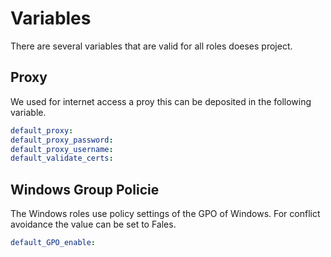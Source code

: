 # Variables

There are several variables that are valid for all roles doeses project.

## Proxy

We used for internet access a proy this can be deposited in the following variable.

```yml
default_proxy:
default_proxy_password:
default_proxy_username:
default_validate_certs:
```

## Windows Group Policie

The Windows roles use policy settings of the GPO of Windows. For conflict avoidance the value can be set to Fales.

```yml
default_GPO_enable:
```
